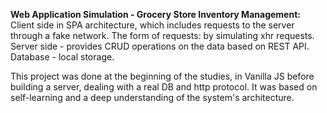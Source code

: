 **Web Application Simulation - Grocery Store Inventory Management:**
Client side in SPA architecture, which includes requests to the server through a fake network.
The form of requests: by simulating xhr requests.
Server side - provides CRUD operations on the data based on REST API.
Database - local storage.

This project was done at the beginning of the studies, in Vanilla JS
before building a server, dealing with a real DB and http protocol.
It was based on self-learning and a deep understanding of the system's architecture.
